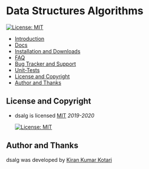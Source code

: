 # Data Structures Algorithms

[![License: MIT](https://img.shields.io/badge/License-MIT-yellow.svg)](https://opensource.org/licenses/MIT)

- [Introduction](#introduction)
- [Docs](#docs)
- [Installation and Downloads](#installation-and-downloads)
- [FAQ](#faq)
- [Bug Tracker and Support](#bug-tracker-and-support)
- [Unit-Tests](#unit-tests)
- [License and Copyright](#license-and-copyright)
- [Author and Thanks](#author-and-thanks)

## License and Copyright

- dsalg is licensed [MIT](http://opensource.org/licenses/mit-license.php) *2019-2020*

   [![License: MIT](https://img.shields.io/badge/License-MIT-yellow.svg)](https://opensource.org/licenses/MIT)

## Author and Thanks

dsalg was developed by [Kiran Kumar Kotari](https://github.com/kirankotari)
